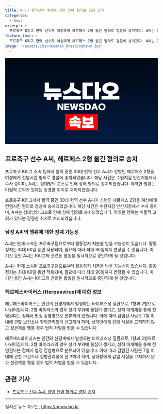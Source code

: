 ```yaml
---
title: K리그 현역선수 여성에 성병 전파 혐의로 검찰 송치
categories:
  - News
excerpt: >
  프로축구 K리그 현역 선수가 여성에게 헤르페스 2형 옮긴 혐의로 검찰에 송치됐다. A씨는 감염된 상태를 알면서도 성관계를 가진 것으로 알려졌으며, 경찰은 미필적 고의가 있다고 판단해 상해 혐의를 적용했다. A 선수의 행동에 대한 판단 결과에 따라 활동정지 처분을 검토 중이며, 헤르페스바이러스 2형은 법정 감염병으로 분류돼 있어 감염자는 상대방에게 고지해야 한다. 해당 사건은 수원지검 안산지청에서 수사 중이며, 관련된 소속구단은 경위서를 요청받았다. K리그 관련 활동 정지는 최대 90일까지 연장 가능하다.
feature_text: >
  프로축구 K리그 현역 선수가 여성에게 헤르페스 2형 옮긴 혐의로 검찰에 송치됐다. A씨는 감염된 상태를 알면서도 성관계를 가진 것으로 알려졌으며, 경찰은 미필적 고의가 있다고 판단해 상해 혐의를 적용했다. A 선수의 행동에 대한 판단 결과에 따라 활동정지 처분을 검토 중이며, 헤르페스바이러스 2형은 법정 감염병으로 분류돼 있어 감염자는 상대방에게 고지해야 한다. 해당 사건은 수원지검 안산지청에서 수사 중이며, 관련된 소속구단은 경위서를 요청받았다. K리그 관련 활동 정지는 최대 90일까지 연장 가능하다.
image: '/assets/img/newsdao_breakingnews.jpg'
---
```


<p><img src="/assets/img/newsdao_breakingnews.jpg" alt="flaretime 속보" /></p>

<h2 data-ke-size="size26">프로축구 선수 A씨, 헤르페스 2형 옮긴 혐의로 송치</h2>

<p>프로축구 K리그 소속 팀에서 활약 중인 30대 현역 선수 A씨가 성병인 헤르페스 2형을 여성에게 전염시킨 혐의로 경찰에 송치되었습니다. 해당 사건은 수원지검 안산지청에서 수사 중이며, A씨는 상대방의 고소로 인해 상해 혐의로 송치되었습니다. 이러한 행위는 미필적 고의가 있다는 강경한 취지로 처리되었습니다.</p>

<p data-ke-size="size16">프로축구 K리그에서 활약 중인 30대 현역 선수 A씨가 성병인 헤르페스 2형을 여성에게 전염시킨 혐의로 경찰에 송치되었습니다. 해당 사건은 수원지검 안산지청에서 수사 중이며, A씨는 상대방의 고소로 인해 상해 혐의로 송치되었습니다. 이러한 행위는 미필적 고의가 있다는 강경한 취지로 처리되었습니다.</p>

<h3>남성 A씨의 행위에 대한 징계 가능성</h3>

<p>A씨는 현재 소속된 프로축구팀으로부터 활동정지 처분을 받을 가능성이 있습니다. 활동정지는 최대 60일 동안 적용되며, 필요에 따라 최대 90일까지 연장될 수 있습니다. 이 기간 동안 A씨는 K리그와 관련된 활동을 일시적으로 중단하게 될 것입니다.</p>

<p data-ke-size="size16">A씨는 현재 소속된 프로축구팀으로부터 활동정지 처분을 받을 가능성이 있습니다. 활동정지는 최대 60일 동안 적용되며, 필요에 따라 최대 90일까지 연장될 수 있습니다. 이 기간 동안 A씨는 K리그와 관련된 활동을 일시적으로 중단하게 될 것입니다.</p>

<h3>헤르페스바이러스 (Herpesvirus)에 대한 정보</h3>

<p>헤르페스바이러스는 인간의 신경계에서 발생하는 바이러스성 질환으로, 1형과 2형으로 나뉘어집니다. 2형 바이러스의 경우 성기 부위에 물집이 생기고, 성적 매개체를 통해 전염된다는 점에서 법정 감염병으로 분류되어 있습니다. 이에 따라 감염된 사람은 7일 이내에 관할 보건소나 질병관리청에 신고해야 하며, 상대방에게 감염 사실을 고지하지 않고 성관계를 맺을 경우 법적 처벌을 받을 수 있습니다.</p>

<p data-ke-size="size16">헤르페스바이러스는 인간의 신경계에서 발생하는 바이러스성 질환으로, 1형과 2형으로 나뉘어집니다. 2형 바이러스의 경우 성기 부위에 물집이 생기고, 성적 매개체를 통해 전염된다는 점에서 법정 감염병으로 분류되어 있습니다. 이에 따라 감염된 사람은 7일 이내에 관할 보건소나 질병관리청에 신고해야 하며, 상대방에게 감염 사실을 고지하지 않고 성관계를 맺을 경우 법적 처벌을 받을 수 있습니다.</p>

<h2 data-ke-size="size26">관련 기사</h2>

<ul>
<li><a href="https://news.naver.com/main/read.nhn?mode=LSD&mid=sec&sid1=102&oid=001&aid=0013071601" target="_blank">프로축구 선수 A씨, 성병 전염 혐의로 경찰 송치</a></li>
</ul>

<hr>
실시간 뉴스 속보는, <a href="https://newsdao.kr" rel="dofollow">https://newsdao.kr</a>


